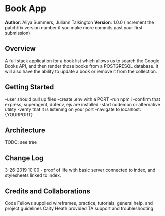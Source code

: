 # Book App

**Author**: Aliya Summers, Juliann Talkington
**Version**: 1.0.0 (increment the patch/fix version number if you make more commits past your first submission)

## Overview
A full stack application for a book list which allows us to search the Google Books API, and then render those books from a POSTGRESQL database. It will also have the ability to update a book or remove it from the collection.
## Getting Started
<!-- What are the steps that a user must take in order to build this app on their own machine and get it running? -->
  -user should pull up files
  -create .env with a PORT
  -run npm i
    -confirm that express, superagent, dotenv, ejs are installed
  -start nodemon or alternative utility
    -verify that it is listening on your port
  -navigate to localhost:{YOURPORT}
## Architecture
<!-- Provide a detailed description of the application design. What technologies (languages, libraries, etc) you're using, and any other relevant design information. -->
TODO: see tree

## Change Log
3-26-2019 10:00 - proof of life with basic server connected to index, and stylesheets linked to index.

## Credits and Collaborations

Code Fellows supplied wireframes, practice, tutorials, general help, and project guidelines
Caity Heath provided TA support and troubleshooting
